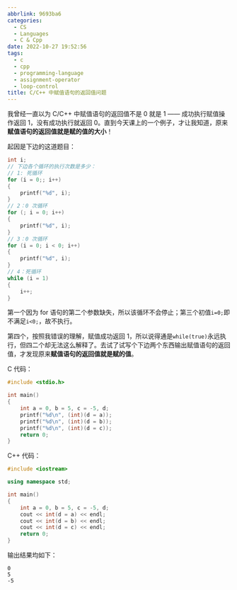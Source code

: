 ```yaml
---
abbrlink: 9693ba6
categories:
  - CS
  - Languages
  - C & Cpp
date: 2022-10-27 19:52:56
tags:
  - c
  - cpp
  - programming-language
  - assignment-operator
  - loop-control
title: C/C++ 中赋值语句的返回值问题
---
```


我曾经一直以为 C/C++ 中赋值语句的返回值不是 0 就是 1 —— 成功执行赋值操作返回 1，没有成功执行就返回 0。直到今天课上的一个例子，才让我知道，原来**赋值语句的返回值就是赋的值的大小**！

<!--more-->

起因是下边的这道题目：

```c
int i;
// 下边各个循环的执行次数是多少：
// 1: 死循环
for (i = 0;; i++)
{
    printf("%d", i);
}
// 2：0 次循环
for (; i = 0; i++)
{
    printf("%d", i);
}
// 3：0 次循环
for (i = 0; i < 0; i++)
{
    printf("%d", i);
}
// 4：死循环
while (i = 1)
{
    i++;
}
```

第一个因为 for 语句的第二个参数缺失，所以该循环不会停止；第三个初值`i=0;`即不满足`i<0;`，故不执行。

第四个，按照我错误的理解，赋值成功返回 1，所以说得通是`while(true)`永远执行，但四二个却无法这么解释了。去试了试写个下边两个东西输出赋值语句的返回值，才发现原来**赋值语句的返回值就是赋的值**。

C 代码：

```C
#include <stdio.h>

int main()
{
    int a = 0, b = 5, c = -5, d;
    printf("%d\n", (int)(d = a));
    printf("%d\n", (int)(d = b));
    printf("%d\n", (int)(d = c));
    return 0;
}
```

C++ 代码：

```c++
#include <iostream>

using namespace std;

int main()
{
    int a = 0, b = 5, c = -5, d;
    cout << int(d = a) << endl;
    cout << int(d = b) << endl;
    cout << int(d = c) << endl;
    return 0;
}
```

输出结果均如下：

```text
0
5
-5
```
